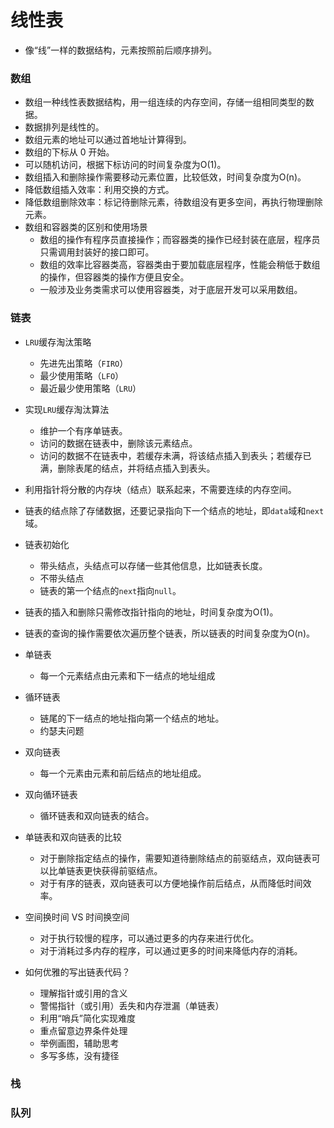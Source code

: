 # 线性表
* 像“线”一样的数据结构，元素按照前后顺序排列。

### 数组
* 数组一种线性表数据结构，用一组连续的内存空间，存储一组相同类型的数据。
* 数据排列是线性的。
* 数组元素的地址可以通过首地址计算得到。
* 数组的下标从 0 开始。
* 可以随机访问，根据下标访问的时间复杂度为O(1)。
* 数组插入和删除操作需要移动元素位置，比较低效，时间复杂度为O(n)。
* 降低数组插入效率：利用交换的方式。
* 降低数组删除效率：标记待删除元素，待数组没有更多空间，再执行物理删除元素。
* 数组和容器类的区别和使用场景
	* 数组的操作有程序员直接操作；而容器类的操作已经封装在底层，程序员只需调用封装好的接口即可。
	* 数组的效率比容器类高，容器类由于要加载底层程序，性能会稍低于数组的操作，但容器类的操作方便且安全。
	* 一般涉及业务类需求可以使用容器类，对于底层开发可以采用数组。
	
### 链表
* `LRU`缓存淘汰策略
	* 先进先出策略（`FIRO`）
	* 最少使用策略（`LFO`）
	* 最近最少使用策略（`LRU`）

* 实现`LRU`缓存淘汰算法
	* 维护一个有序单链表。
	* 访问的数据在链表中，删除该元素结点。
	* 访问的数据不在链表中，若缓存未满，将该结点插入到表头；若缓存已满，删除表尾的结点，并将结点插入到表头。

* 利用指针将分散的内存块（结点）联系起来，不需要连续的内存空间。
* 链表的结点除了存储数据，还要记录指向下一个结点的地址，即`data`域和`next`域。
* 链表初始化
	* 带头结点，头结点可以存储一些其他信息，比如链表长度。
	* 不带头结点
	* 链表的第一个结点的`next`指向`null`。
* 链表的插入和删除只需修改指针指向的地址，时间复杂度为O(1)。
* 链表的查询的操作需要依次遍历整个链表，所以链表的时间复杂度为O(n)。

* 单链表
	* 每一个元素结点由元素和下一结点的地址组成

* 循环链表
	* 链尾的下一结点的地址指向第一个结点的地址。
	* 约瑟夫问题

* 双向链表
	* 每一个元素由元素和前后结点的地址组成。

* 双向循环链表
	* 循环链表和双向链表的结合。

* 单链表和双向链表的比较
	* 对于删除指定结点的操作，需要知道待删除结点的前驱结点，双向链表可以比单链表更快获得前驱结点。
	* 对于有序的链表，双向链表可以方便地操作前后结点，从而降低时间效率。
	
* 空间换时间 VS 时间换空间
	* 对于执行较慢的程序，可以通过更多的内存来进行优化。
	* 对于消耗过多内存的程序，可以通过更多的时间来降低内存的消耗。
	
* 如何优雅的写出链表代码？
	* 理解指针或引用的含义
	* 警惕指针（或引用）丢失和内存泄漏（单链表）
	* 利用“哨兵”简化实现难度
	* 重点留意边界条件处理
	* 举例画图，辅助思考
	* 多写多练，没有捷径

### 栈

### 队列